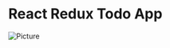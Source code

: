 # React Redux Todo App

![Picture](https://raw.github.com/ngkcl/react-redux-todo/master/assets/todo.png)

